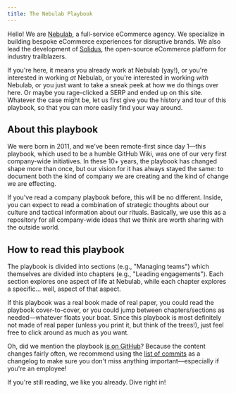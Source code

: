 ```yaml
---
title: The Nebulab Playbook
---
```


Hello! We are [Nebulab](https://nebulab.com), a full-service eCommerce agency. We specialize in
building bespoke eCommerce experiences for disruptive brands. We also lead the development of
[Solidus](https://solidus.io), the open-source eCommerce platform for industry trailblazers.

If you're here, it means you already work at Nebulab (yay!), or you're interested in working _at_
Nebulab, or you're interested in working _with_ Nebulab, or you just want to take a sneak peek
at how we do things over here. Or maybe you rage-clicked a SERP and ended up on this site. Whatever
the case might be, let us first give you the history and tour of this playbook, so that you can more
easily find your way around.

## About this playbook

We were born in 2011, and we've been remote-first since day 1—this playbook, which used to be a
humble GitHub Wiki, was one of our very first company-wide initiatives. In these 10+ years, the
playbook has changed shape more than once, but our vision for it has always stayed the same: to
document both the kind of company we are creating and the kind of change we are effecting.

If you've read a company playbook before, this will be no different. Inside, you can expect to read
a combination of strategic thoughts about our culture and tactical information about our rituals.
Basically, we use this as a repository for all company-wide ideas that we think are worth sharing
with the outside world.

## How to read this playbook

The playbook is divided into sections (e.g., "Managing teams") which themselves are divided into
chapters (e.g., "Leading engagements"). Each section explores one aspect of life at Nebulab, while
each chapter explores a specific… well, aspect of that aspect.

If this playbook was a real book made of real paper, you could read the playbook cover-to-cover, or
you could jump between chapters/sections as needed—whatever floats your boat. Since this playbook
is most definitely not made of real paper (unless you print it, but think of the trees!), just
feel free to click around as much as you want.

Oh, did we mention the playbook [is on GitHub](https://github.com/nebulab/playbook)? Because the
content changes fairly often, we recommend using the [list of commits](https://github.com/nebulab/playbook/commits/master)
as a changelog to make sure you don't miss anything important—especially if you're an employee!

If you're still reading, we like you already. Dive right in!
